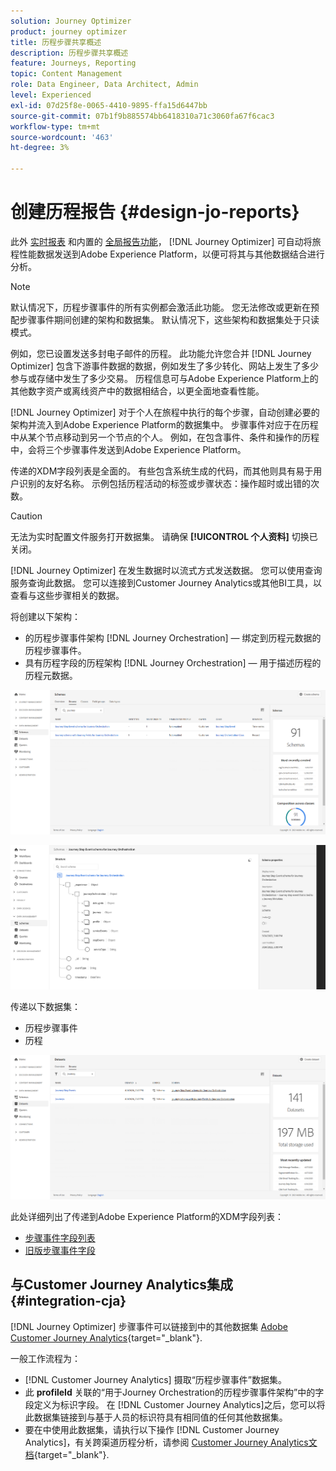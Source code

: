 ```yaml
---
solution: Journey Optimizer
product: journey optimizer
title: 历程步骤共享概述
description: 历程步骤共享概述
feature: Journeys, Reporting
topic: Content Management
role: Data Engineer, Data Architect, Admin
level: Experienced
exl-id: 07d25f8e-0065-4410-9895-ffa15d6447bb
source-git-commit: 07b1f9b885574bb6418310a71c3060fa67f6cac3
workflow-type: tm+mt
source-wordcount: '463'
ht-degree: 3%

---
```


# 创建历程报告 {#design-jo-reports}

此外 [实时报表](live-report.md) 和内置的 [全局报告功能](global-report.md)， [!DNL Journey Optimizer] 可自动将旅程性能数据发送到Adobe Experience Platform，以便可将其与其他数据结合进行分析。

>[!NOTE]
>
>默认情况下，历程步骤事件的所有实例都会激活此功能。 您无法修改或更新在预配步骤事件期间创建的架构和数据集。 默认情况下，这些架构和数据集处于只读模式。

例如，您已设置发送多封电子邮件的历程。 此功能允许您合并 [!DNL Journey Optimizer] 包含下游事件数据的数据，例如发生了多少转化、网站上发生了多少参与或存储中发生了多少交易。 历程信息可与Adobe Experience Platform上的其他数字资产或离线资产中的数据相结合，以更全面地查看性能。

[!DNL Journey Optimizer] 对于个人在旅程中执行的每个步骤，自动创建必要的架构并流入到Adobe Experience Platform的数据集中。 步骤事件对应于在历程中从某个节点移动到另一个节点的个人。 例如，在包含事件、条件和操作的历程中，会将三个步骤事件发送到Adobe Experience Platform。

传递的XDM字段列表是全面的。 有些包含系统生成的代码，而其他则具有易于用户识别的友好名称。 示例包括历程活动的标签或步骤状态：操作超时或出错的次数。

>[!CAUTION]
>
>无法为实时配置文件服务打开数据集。 请确保 **[!UICONTROL 个人资料]** 切换已关闭。

[!DNL Journey Optimizer] 在发生数据时以流式方式发送数据。 您可以使用查询服务查询此数据。 您可以连接到Customer Journey Analytics或其他BI工具，以查看与这些步骤相关的数据。

将创建以下架构：

* 的历程步骤事件架构 [!DNL Journey Orchestration]  — 绑定到历程元数据的历程步骤事件。
* 具有历程字段的历程架构 [!DNL Journey Orchestration]  — 用于描述历程的历程元数据。

![](assets/sharing1.png)

![](assets/sharing2.png)

传递以下数据集：

* 历程步骤事件
* 历程

![](assets/sharing3.png)

此处详细列出了传递到Adobe Experience Platform的XDM字段列表：

* [步骤事件字段列表](../reports/sharing-field-list.md)
* [旧版步骤事件字段](../reports/sharing-legacy-fields.md)

## 与Customer Journey Analytics集成 {#integration-cja}

[!DNL Journey Optimizer] 步骤事件可以链接到中的其他数据集 [Adobe Customer Journey Analytics](https://experienceleague.adobe.com/docs/analytics-platform/using/cja-overview/cja-overview.html?lang=zh-Hans){target="_blank"}.

一般工作流程为：

* [!DNL Customer Journey Analytics] 摄取“历程步骤事件”数据集。
* 此 **profileId** 关联的“用于Journey Orchestration的历程步骤事件架构”中的字段定义为标识字段。 在 [!DNL Customer Journey Analytics]之后，您可以将此数据集链接到与基于人员的标识符具有相同值的任何其他数据集。
* 要在中使用此数据集，请执行以下操作 [!DNL Customer Journey Analytics]，有关跨渠道历程分析，请参阅 [Customer Journey Analytics文档](https://experienceleague.adobe.com/docs/analytics-platform/using/cja-usecases/cross-channel.html){target="_blank"}.

